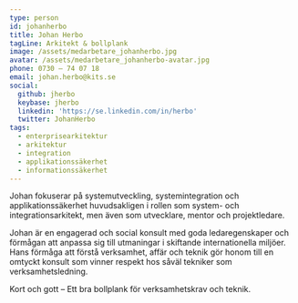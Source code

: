 ```yaml
---
type: person
id: johanherbo
title: Johan Herbo
tagLine: Arkitekt & bollplank
image: /assets/medarbetare_johanherbo.jpg
avatar: /assets/medarbetare_johanherbo-avatar.jpg
phone: 0730 – 74 07 18
email: johan.herbo@kits.se
social:
  github: jherbo
  keybase: jherbo
  linkedin: 'https://se.linkedin.com/in/herbo'
  twitter: JohanHerbo
tags:
  - enterprisearkitektur
  - arkitektur
  - integration
  - applikationssäkerhet
  - informationssäkerhet
---
```


Johan fokuserar på systemutveckling, systemintegration och applikationssäkerhet huvudsakligen i rollen som system- och integrationsarkitekt, men även som utvecklare, mentor och projektledare.

Johan är en engagerad och social konsult med goda ledaregenskaper och förmågan att anpassa sig till utmaningar i skiftande internationella miljöer. Hans förmåga att förstå verksamhet, affär och teknik gör honom till en omtyckt konsult som vinner respekt hos såväl tekniker som verksamhetsledning.

Kort och gott – Ett bra bollplank för verksamhetskrav och teknik.
